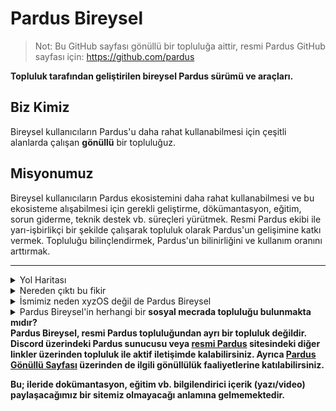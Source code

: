 # Pardus Bireysel
> Not: Bu GitHub sayfası gönüllü bir topluluğa aittir, resmi Pardus GitHub sayfası için: https://github.com/pardus

<b>Topluluk tarafından geliştirilen bireysel Pardus sürümü ve araçları.</b>

## Biz Kimiz
Bireysel kullanıcıların Pardus'u daha rahat kullanabilmesi için çeşitli alanlarda çalışan <b>gönüllü</b> bir topluluğuz.

## Misyonumuz
Bireysel kullanıcıların Pardus ekosistemini daha rahat kullanabilmesi ve bu ekosisteme alışabilmesi için gerekli geliştirme, dökümantasyon, eğitim, sorun giderme, teknik destek vb. süreçleri yürütmek. Resmi Pardus ekibi ile yarı-işbirlikçi bir şekilde çalışarak topluluk olarak Pardus'un gelişimine katkı vermek. Topluluğu bilinçlendirmek, Pardus'un bilinirliğini ve kullanım oranını arttırmak.

<!-- ## Vizyonumuz -->



---
<details><summary>Yol Haritası</summary>
  <ul>
    <li>Bireysel kullanıcı için gereksiz olan uygulamaları kaldıran bir betik yazmak</li>
    <li>betiğe, XFCE masaüstü ortamını KDE Plasma'ya dönüştürecek işlevsellik eklemek</li>
    <li>betiğe, gerekli olmayan servisleri kapatacak, kullanıcılar için belirli önayarları yapacak işlevsellik eklemek</li>
    <li>KDE ortamı için Pardus Hoşgeldin uygulaması yazmak</li>
    <li>Pardus Bireysel betiğini arayüz olarak çalıştırabilecek bir GTK uygulaması yazmak</li>
    <li>Bizzat kurulum aşamasinda ilgili ayarları yapabilmek için .iso dosyası oluşturmak</li>
    <li>Pardus/Pardus Bireysel kullanımı için dökümantasyon ve eğitim/tanıtım odaklı içerikler oluşturmak</li>
    <li>Bireysel kullanımı kolaylaştıracak çeşitli araçlar yazmak (MXLinux, Mint vb. dağıtımlar içindeki faydalı araçların benzerleri)</li>
    <li>Pardus depolarına ek olarak topluluk paketleri için hızlı güncelleme verecek olan bir depo kurmak ve sisteme eklemek</li>
    <li>Ve son olarak bu listedeki her bir adımı çıkan en son Pardus sürümü ile güncel tutmak ve bakımını sağlamak</li>
  </ul>
</details>

</details>
<details><summary>Nereden çıktı bu fikir</summary>
  <a href="https://discord.gg/vF7mj53ZNV">Pardus Discord sunucusu</a> üzerindeki <a href="https://discord.com/channels/941091332389232741/1177946685129887744">şu</a> soru neticesinde bu fikre atıldık :)
</details>

<details><summary>İsmimiz neden xyzOS değil de Pardus Bireysel</summary>
1. Pardus sisteminden tamamen koparak farklı bir marka ismi oluşturmanın son kullanıcıda kafa karışıklığına ve seçenekler arasında karasızlığa yol açacak olması.
2. <b>Aynı amaç</b> ile yapılacak ikinci farklı isimde bir topluluğun/projenin ileride zıtlıklar yaratarak Pardus'a karşı önyargı oluşturmasına neden olmamasını sağlamak.
3. Pardus Bireysel sürümü üzerine çalışırken bir yandan da TÜBİTAK ULAKBİM Ekibinin geliştirme sürecine yardımcı olmak. Geliştirme sürecini resmi sürümden ayırmamak
</details>

<details><summary>Pardus Bireysel'in herhangi bir <b>sosyal mecrada<b> topluluğu bulunmakta mıdır?<summary>
Pardus Bireysel, resmi Pardus topluluğundan ayrı bir topluluk <b>değildir</b>. Discord üzerindeki Pardus sunucusu veya <a href="https://pardus.org.tr">resmi Pardus</a> sitesindeki diğer linkler üzerinden topluluk ile aktif iletişimde kalabilirsiniz. Ayrıca <a href="https://gonullu.pardus.org.tr">Pardus Gönüllü Sayfası</a> üzerinden de ilgili gönüllülük faaliyetlerine katılabilirsiniz.

Bu; ileride dokümantasyon, eğitim vb. bilgilendirici içerik (yazı/video) paylaşacağımız bir sitemiz olmayacağı anlamına gelmemektedir.
</details>
